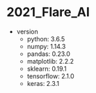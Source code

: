 # 2021_Flare_AI

+ version
   + python: 3.6.5
   + numpy: 1.14.3
   + pandas: 0.23.0
   + matplotlib: 2.2.2
   + sklearn: 0.19.1
   + tensorflow: 2.1.0
   + keras: 2.3.1
